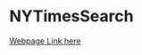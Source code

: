 # NYTimesSearch

[Webpage Link here](http://htmlpreview.github.io/?https://github.com/robynp108/NYTimesSearch/blob/Roberts_branch/index.html)